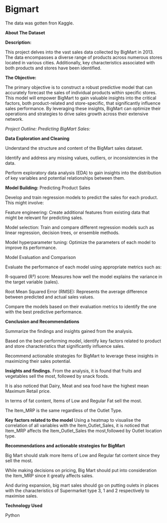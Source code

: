 # Bigmart

The data was gotten fron Kaggle.


**About The Dataset**

**Description:**

This project delves into the vast sales data collected by BigMart in 2013. The data encompasses a diverse range of products across numerous stores located in various cities. Additionally, key characteristics associated with both products and stores have been identified.

**The Objective:**

The primary objective is to construct a robust predictive model that can accurately forecast the sales of individual products within specific stores. This model will empower BigMart to gain valuable insights into the critical factors, both product-related and store-specific, that significantly influence sales performance. By leveraging these insights, BigMart can optimize their operations and strategies to drive sales growth across their extensive network.

*Project Outline: Predicting BigMart Sales:*

**Data Exploration and Cleaning**

Understand the structure and content of the BigMart sales dataset.

Identify and address any missing values, outliers, or inconsistencies in the data.

Perform exploratory data analysis (EDA) to gain insights into the distribution of key variables and potential relationships between them.

**Model Building:**
 Predicting Product Sales

Develop and train regression models to predict the sales for each product. This might involve:

Feature engineering: Create additional features from existing data that might be relevant for predicting sales.

Model selection: Train and compare different regression models such as linear regression, decision trees, or ensemble methods.

Model hyperparameter tuning: Optimize the parameters of each model to improve its performance.

Model Evaluation and Comparison

Evaluate the performance of each model using appropriate metrics such as:

R-squared (R²) score: Measures how well the model explains the variance in the target variable (sales).

Root Mean Squared Error (RMSE): Represents the average difference between predicted and actual sales values.

Compare the models based on their evaluation metrics to identify the one with the best predictive performance.

**Conclusion and Recommendations**

Summarize the findings and insights gained from the analysis.

Based on the best-performing model, identify key factors related to product and store characteristics that significantly influence sales.

Recommend actionable strategies for BigMart to leverage these insights in maximizing their sales potential.


**Insights and findings.**
From the analysis, it is found that fruits and vegetables sell the most, followed by snack foods.

It is also noticed that Dairy, Meat and sea food have the highest mean Maximum Retail price.

In terms of fat content, Items of Low and Regular Fat sell the most.

The Item_MRP is the same regardless of the Outlet Type.


**Key factors related to the model**
Using a heatmap to visualise the correlation of all variables with the Item_Outlet_Sales, it is noticed that Item_MRP affects the Item_Outlet_Sales the most,followed by Outlet location type.


**Recommendations and actionable strategies for BigMart**

Big Mart should stalk more Items of Low and Regular fat content since they sell the most.

While making decisions on pricing, Big Mart should put into consideration the Item_MRP since it greatly affects sales.

And during expansion, big mart sales should go on putting oulets in places with the characteristics of Supermarket type 3, 1 and 2 respectively to maximise sales.

**Technology Used**

Python

